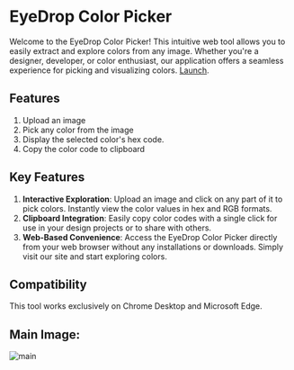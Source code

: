 # **EyeDrop Color Picker**
Welcome to the EyeDrop Color Picker! This intuitive web tool allows you to easily extract and explore colors from any image. Whether you're a designer, developer, or color enthusiast, our application offers a seamless experience for picking and visualizing colors.
[Launch](https://harshitrajpurohit.github.io/EyeDrop-color-picker/).

## **Features**
1. Upload an image
2. Pick any color from the image
3. Display the selected color's hex code.
4. Copy the color code to clipboard

## **Key Features**
1. **Interactive Exploration**: Upload an image and click on any part of it to pick colors. Instantly view the color values in hex and RGB formats. <br>
2. **Clipboard Integration**: Easily copy color codes with a single click for use in your design projects or to share with others. <br>
3. **Web-Based Convenience**: Access the EyeDrop Color Picker directly from your web browser without any installations or downloads. Simply visit our site and start exploring colors. <br>

## **Compatibility**
This tool works exclusively on Chrome Desktop and Microsoft Edge.

## **Main Image**: <br>

![main](https://github.com/user-attachments/assets/d45c7df6-15bc-4f66-9eed-b9a4ee2b9d54)
